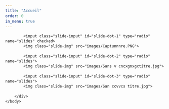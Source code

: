 ```yaml
---
title: "Accueil"
order: 0
in_menu: true
---
```

<html>
    <head>
        <title>Custom Slider</title>
    </head>
    <body>
        <div class="slider-container">
            <div class="menu">
                <label for="slide-dot-1"></label>
                <label for="slide-dot-2"></label>
                <label for="slide-dot-3"></label>
            </div>

            <input class="slide-input" id="slide-dot-1" type="radio" name="slides" checked>
            <img class="slide-img" src="images/Captunnnre.PNG">

            <input class="slide-input" id="slide-dot-2" type="radio" name="slides">
            <img class="slide-img" src="images/Sans v cncxgnxgxtitre.jpg">

            <input class="slide-input" id="slide-dot-3" type="radio" name="slides">
            <img class="slide-img" src="images/San ccvvcs titre.jpg">

        </div>
    </body>
</html> 